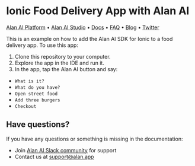 # Ionic Food Delivery App with Alan AI

[Alan AI Platform](https://alan.app/) • [Alan AI Studio](https://studio.alan.app/register) • [Docs](https://alan.app/docs) • [FAQ](https://alan.app/docs/usage/additional/faq) •
[Blog](https://alan.app/blog/) • [Twitter](https://twitter.com/alanvoiceai)

This is an example on how to add the Alan AI SDK for Ionic to a food delivery app. To use this app:

1. Clone this repository to your computer.
2. Explore the app in the IDE and run it.
3. In the app, tap the Alan AI button and say:
  * `What is it?`
  * `What do you have?`
  * `Open street food`
  * `Add three burgers`
  * `Checkout`
 
## Have questions?

If you have any questions or something is missing in the documentation:
- Join [Alan AI Slack community](https://app.slack.com/client/TL55N530A) for support
- Contact us at [support@alan.app](mailto:support@alan.app)